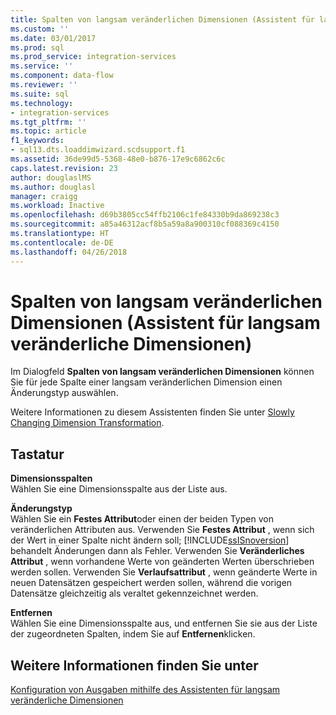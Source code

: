 ```yaml
---
title: Spalten von langsam veränderlichen Dimensionen (Assistent für langsam veränderliche Dimensionen) | Microsoft-Dokumentation
ms.custom: ''
ms.date: 03/01/2017
ms.prod: sql
ms.prod_service: integration-services
ms.service: ''
ms.component: data-flow
ms.reviewer: ''
ms.suite: sql
ms.technology:
- integration-services
ms.tgt_pltfrm: ''
ms.topic: article
f1_keywords:
- sql13.dts.loaddimwizard.scdsupport.f1
ms.assetid: 36de99d5-5368-48e0-b876-17e9c6862c6c
caps.latest.revision: 23
author: douglaslMS
ms.author: douglasl
manager: craigg
ms.workload: Inactive
ms.openlocfilehash: d69b3805cc54ffb2106c1fe84330b9da869238c3
ms.sourcegitcommit: a85a46312acf8b5a59a8a900310cf088369c4150
ms.translationtype: HT
ms.contentlocale: de-DE
ms.lasthandoff: 04/26/2018
---
```

# <a name="slowly-changing-dimension-columns-slowly-changing-dimension-wizard"></a>Spalten von langsam veränderlichen Dimensionen (Assistent für langsam veränderliche Dimensionen)
  Im Dialogfeld **Spalten von langsam veränderlichen Dimensionen** können Sie für jede Spalte einer langsam veränderlichen Dimension einen Änderungstyp auswählen.  
  
 Weitere Informationen zu diesem Assistenten finden Sie unter [Slowly Changing Dimension Transformation](../../../integration-services/data-flow/transformations/slowly-changing-dimension-transformation.md).  
  
## <a name="options"></a>Tastatur  
 **Dimensionsspalten**  
 Wählen Sie eine Dimensionsspalte aus der Liste aus.  
  
 **Änderungstyp**  
 Wählen Sie ein **Festes Attribut**oder einen der beiden Typen von veränderlichen Attributen aus. Verwenden Sie **Festes Attribut** , wenn sich der Wert in einer Spalte nicht ändern soll; [!INCLUDE[ssISnoversion](../../../includes/ssisnoversion-md.md)] behandelt Änderungen dann als Fehler. Verwenden Sie **Veränderliches Attribut** , wenn vorhandene Werte von geänderten Werten überschrieben werden sollen. Verwenden Sie **Verlaufsattribut** , wenn geänderte Werte in neuen Datensätzen gespeichert werden sollen, während die vorigen Datensätze gleichzeitig als veraltet gekennzeichnet werden.  
  
 **Entfernen**  
 Wählen Sie eine Dimensionsspalte aus, und entfernen Sie sie aus der Liste der zugeordneten Spalten, indem Sie auf **Entfernen**klicken.  
  
## <a name="see-also"></a>Weitere Informationen finden Sie unter  
 [Konfiguration von Ausgaben mithilfe des Assistenten für langsam veränderliche Dimensionen](../../../integration-services/data-flow/transformations/configure-outputs-using-the-slowly-changing-dimension-wizard.md)  
  
  
